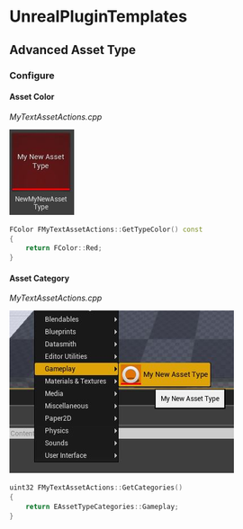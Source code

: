 # UnrealPluginTemplates
## Advanced Asset Type

### Configure
#### Asset Color
_MyTextAssetActions.cpp_

![asset type color](https://github.com/HRuivo/UnrealPluginTemplates/blob/CustomAssetTypeAdv/Docs/images/asset_type_color.JPG)
```c++
FColor FMyTextAssetActions::GetTypeColor() const
{
	return FColor::Red;
}
```


#### Asset Category
_MyTextAssetActions.cpp_

![asset type category](https://github.com/HRuivo/UnrealPluginTemplates/blob/CustomAssetTypeAdv/Docs/images/asset_type_category.JPG)
```c++
uint32 FMyTextAssetActions::GetCategories()
{
	return EAssetTypeCategories::Gameplay;
}
```
